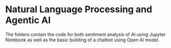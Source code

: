 # Natural Language Processing and Agentic AI
The folders contain the code for both sentiment analysis of AI using Jupyter Notebook as well as the basic building of a chatbot using Open AI model.
